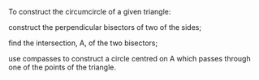 To construct the circumcircle of a given triangle:

construct the perpendicular bisectors of two of the sides;

find the intersection, A, of the two bisectors;

use compasses to construct a circle centred on A which passes through
one of the points of the triangle.
